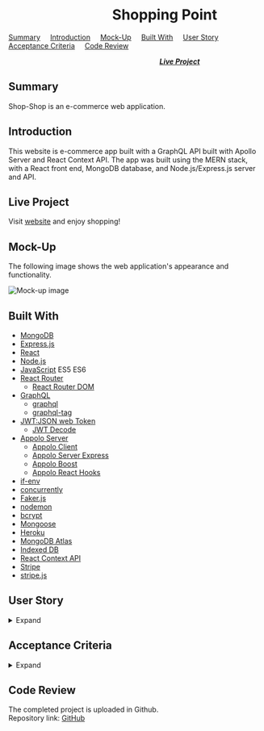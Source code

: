 #  &nbsp; &nbsp; &nbsp; &nbsp; &nbsp; &nbsp; &nbsp; &nbsp; &nbsp; &nbsp; &nbsp; &nbsp; &nbsp; &nbsp; &nbsp; &nbsp;Shopping Point

[Summary](#Summary) &nbsp; &nbsp; [Introduction](#Introduction) &nbsp; &nbsp; [Mock-Up](#Mock-up) &nbsp; &nbsp; [Built With](#Built-With) &nbsp; &nbsp; [User Story](#User-Story) &nbsp; &nbsp; [Acceptance Criteria](#Acceptance-Criteria)  &nbsp; &nbsp; [Code Review](#Code-Review)   

 &nbsp; &nbsp; &nbsp; &nbsp; &nbsp; &nbsp; &nbsp; &nbsp; &nbsp; &nbsp; &nbsp; &nbsp; &nbsp; &nbsp; &nbsp; &nbsp; &nbsp; &nbsp; &nbsp; &nbsp;  &nbsp; &nbsp; &nbsp; &nbsp; &nbsp; &nbsp; &nbsp; &nbsp; &nbsp; &nbsp; &nbsp; &nbsp; &nbsp; &nbsp; &nbsp; &nbsp; &nbsp; &nbsp; [***Live Project***](#Live-Project)

## Summary

 Shop-Shop is an e-commerce web application.

## Introduction
 
 This website is e-commerce app built with a GraphQL API built with Apollo Server and React Context API. The app was built using the MERN stack, with a React front end, MongoDB database, and Node.js/Express.js server and API.    

## Live Project

Visit [website](https://rocky-island-82214.herokuapp.com/) and enjoy shopping!

## Mock-Up
The following image shows the web application's appearance and functionality.  

![Mock-up image](client/public/mock-up.png "Mock-up image")

## Built With
* [MongoDB](https://www.mongodb.com/)
* [Express.js](https://expressjs.com/)
* [React](https://reactjs.org/)
* [Node.js](https://nodejs.org/en/)
* [JavaScript](https://www.javascript.com/) ES5 ES6  
* [React Router](https://reactrouter.com/)
    * [React Router DOM](https://www.npmjs.com/package/react-router-dom)
* [GraphQL](https://graphql.org/)
    * [graphql](https://www.npmjs.com/package/graphql)
    * [graphql-tag](https://www.npmjs.com/package/graphql-tag)
* [JWT:JSON web Token](https://www.npmjs.com/package/jsonwebtoken)
    * [JWT Decode](https://www.npmjs.com/package/jwt-decode)
* [Appolo Server](https://www.apollographql.com/docs/apollo-server/)
    * [Appolo Client](https://www.apollographql.com/docs/react/)
    * [Appolo Server Express](https://www.npmjs.com/package/apollo-server-express)
    * [Appolo Boost](https://www.npmjs.com/package/apollo-boost)
    * [Appolo React Hooks](https://www.npmjs.com/package/@apollo/react-hooks)
* [if-env](https://www.npmjs.com/package/if-env)
* [concurrently](https://www.npmjs.com/package/concurrently)
* [Faker.js](https://www.npmjs.com/package/faker)
* [nodemon](https://www.npmjs.com/package/nodemon)
* [bcrypt](https://www.npmjs.com/package/bcrypt)
* [Mongoose](https://developer.mozilla.org/en-US/docs/Learn/Server-side/Express_Nodejs/mongoose)
* [Heroku](https://www.heroku.com/)
* [MongoDB Atlas](https://www.mongodb.com/cloud/atlas2)
* [Indexed DB](https://developer.mozilla.org/en-US/docs/Web/API/IndexedDB_API)
* [React Context API](https://reactjs.org/docs/context.html)
* [Stripe](https://www.npmjs.com/package/stripe)
* [stripe.js](https://www.npmjs.com/package/@stripe/stripe-js)


## User Story
<details>
<summary>Expand</summary>  

    AS AN online shopper
    I WANT to search for categorised items
    SO THAT I can shop in this website
</details>

## Acceptance Criteria
<details>
<summary>Expand</summary>

    GIVEN an e-commerce website
    WHEN I open the home page
    THEN I am presented with options of category of items to shop from , shopping cart and options to login or signup
    WHEN I choose a category of product
    THEN I am presented with all the items of that category, its price and an option to add it to cart
    WHEN I view one product
    THEN I am presented with a brief description of the product, its price and options to add and remove to/from the cart
    WHEN I open the shopping cart
    THEN it shows the list of items added and their inidiviadual and total price, ability to change the quantity and delete the item
    WHEN I login
    THEN I am able to checkout the items added to the cart and able to see my order histories
    WHEN I checkout
    THEN I am able to pay with card and message is shown and automatically returned to homepage after three seconds
  
</details>

## Code Review

The completed project is uploaded in Github.  
Repository link:  [GitHub](https://github.com/rosefrancis-tech/shop-shop)  